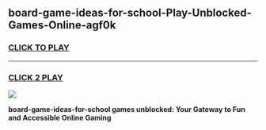 
## board-game-ideas-for-school-Play-Unblocked-Games-Online-agf0k
<h3>
<a href="https://premium76.site?title=board-game-ideas-for-school&ref=25A">CLICK TO PLAY</a></h3>
<hr>

<h3>
<a href="https://premium76.site?title=board-game-ideas-for-school&ref=25A">CLICK 2 PLAY</a>
  
</h3>

<a href="https://premium76.site?title=board-game-ideas-for-school&ref=25A"><img src="https://clearcache.store/games.png"></a>


**board-game-ideas-for-school games unblocked: Your Gateway to Fun and Accessible Online Gaming**
